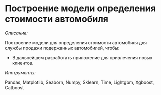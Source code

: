# Построение модели определения стоимости автомобиля

*Описание:*  

Построение модели для определения стоимости автомобиля для службы продажи подержанных автомобилей, чтобы:
- В дальнейшем разработать приложение для привлечения новых клиентов.

*Инструменты:*  

Pandas, Matplotlib, Seaborn, Numpy, Sklearn, Time, Lightgbm, Xgboost, Catboost
